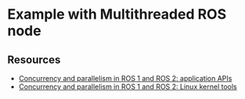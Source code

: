 Example with Multithreaded ROS node
===================================

## Resources

- [Concurrency and parallelism in ROS 1 and ROS 2: application APIs](https://nicolovaligi.com/concurrency-and-parallelism-in-ros1-and-ros2-application-apis.html)
- [Concurrency and parallelism in ROS 1 and ROS 2: Linux kernel tools](https://nicolovaligi.com/concurrency-and-parallelism-in-ros1-and-ros2-linux-kernel-tools.html)
